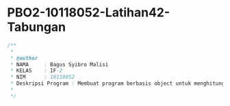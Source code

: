 # PBO2-10118052-Latihan42-Tabungan

```java
/**
 *
 * @author
 * NAMA     : Bagus Syibro Malisi
 * KELAS    : IF-2
 * NIM      : 10118052
 * Deskripsi Program : Membuat program berbasis object untuk menghitung tabungan
 * 
 */
 ```
 

